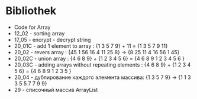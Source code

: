﻿# Bibliothek
* Code for Array
* 12_02  - sorting array
* 17_05  - encrypt - decrypt string
* 20_01C - add 1 element to array : {1 3 5 7 9} + 11 = {1 3 5 7 9 11}
* 20_02 -  revers array :  {45 1 56 16 4 11 25 8}  ->  {8 25 11 4 16 56 1 45}
* 20_02C - union array :  {4 6 8 9} + {1 2 3 4 5 6} = {4 6 8 9 1 2 3 4 5 6 }
* 20_03C - adding arrays without repeating elements : {4 6 8 9} + {1 2 3 4 5 6} = {4 6 8 9 1 2 3 5 }
* 20_04 -  дублирование каждого элемента массива: {1 3 5 7 9} -> {1 1 3 3 5 5 7 7 9 9}
* 29    -  списочный массив ArrayList
